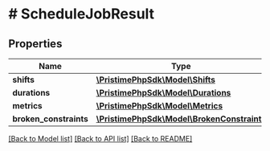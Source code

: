 # # ScheduleJobResult

## Properties

Name | Type | Description | Notes
------------ | ------------- | ------------- | -------------
**shifts** | [**\PristimePhpSdk\Model\Shifts**](Shifts.md) |  |
**durations** | [**\PristimePhpSdk\Model\Durations**](Durations.md) |  |
**metrics** | [**\PristimePhpSdk\Model\Metrics**](Metrics.md) |  | [optional]
**broken_constraints** | [**\PristimePhpSdk\Model\BrokenConstraints**](BrokenConstraints.md) |  | [optional]

[[Back to Model list]](../../README.md#models) [[Back to API list]](../../README.md#endpoints) [[Back to README]](../../README.md)
